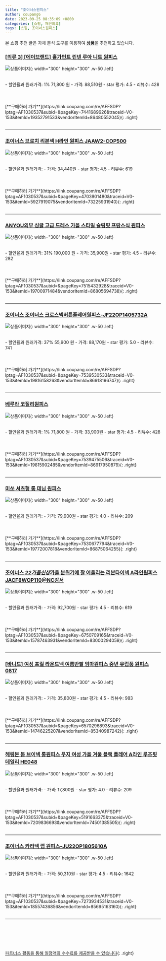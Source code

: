 ```yaml
---
title: "조이너스원피스"
author: coupang6
date: 2023-09-25 08:35:09 +0800
categories: [쇼핑, 패션의류]
tags: [쇼핑, 조이너스원피스]
---
```


본 쇼핑 추천 글은 자체 분석 도구를 이용하여 [**상품**](https://link.coupang.com/a/bao1ui)을 추천하고 있습니다.

### [[의류 3] [에이브랜드] 홀가먼트 린넨 루아 니트 원피스](https://link.coupang.com/re/AFFSDP?lptag=AF1030537&subid=&pageKey=7441689626&traceid=V0-153&itemId=19352791533&vendorItemId=86480552045)

![상품이미지](https://thumbnail9.coupangcdn.com/thumbnails/remote/230x230ex/image/vendor_inventory/c52d/18bb6c85c6d85f59f6a82b7f1fa6caa9002f1edbf78264e27186ff199562.jpg){: width="300" height="300" .w-50 .left}


<br>
- 할인율과 원래가격: 1%  71,800   원
- 가격: 88,510원
- star 평가: 4.5
- 리뷰수: 428
<br>
<br>
<br>
<br>
[**구매하러 가기**](https://link.coupang.com/re/AFFSDP?lptag=AF1030537&subid=&pageKey=7441689626&traceid=V0-153&itemId=19352791533&vendorItemId=86480552045){: .right}
<br>
<br>

---

### [조이너스 브로치 리본넥 H라인 원피스 JAAW2-COP500](https://link.coupang.com/re/AFFSDP?lptag=AF1030537&subid=&pageKey=4703801480&traceid=V0-153&itemId=5927919075&vendorItemId=73225931940)

![상품이미지](https://thumbnail8.coupangcdn.com/thumbnails/remote/230x230ex/image/retail/images/2020/12/30/11/9/bc820fc8-b0a1-4679-8660-f7f7c2cc8692.jpg){: width="300" height="300" .w-50 .left}


<br>
- 할인율과 원래가격: 
- 가격: 34,440원
- star 평가: 4.5
- 리뷰수: 619
<br>
<br>
<br>
<br>
[**구매하러 가기**](https://link.coupang.com/re/AFFSDP?lptag=AF1030537&subid=&pageKey=4703801480&traceid=V0-153&itemId=5927919075&vendorItemId=73225931940){: .right}
<br>
<br>

---

### [ANYOU외부 싱글 고급 드레스 가을 스타일 슬림핏 프랑스식 원피스](https://link.coupang.com/re/AFFSDP?lptag=AF1030537&subid=&pageKey=7515432928&traceid=V0-153&itemId=19700971484&vendorItemId=86805694738)

![상품이미지](https://thumbnail8.coupangcdn.com/thumbnails/remote/230x230ex/image/vendor_inventory/e024/689ff5797c980cd62740a8ac25eb9a5802c883ca1a994414017fa5f8139f.jpg){: width="300" height="300" .w-50 .left}


<br>
- 할인율과 원래가격: 31%  190,000   원
- 가격: 35,900원
- star 평가: 4.5
- 리뷰수: 282
<br>
<br>
<br>
<br>
[**구매하러 가기**](https://link.coupang.com/re/AFFSDP?lptag=AF1030537&subid=&pageKey=7515432928&traceid=V0-153&itemId=19700971484&vendorItemId=86805694738){: .right}
<br>
<br>

---

### [조이너스 조이너스 크로스넥버튼플레어원피스-JF22OP1405732A](https://link.coupang.com/re/AFFSDP?lptag=AF1030537&subid=&pageKey=7539530533&traceid=V0-153&itemId=19816158263&vendorItemId=86918196747)

![상품이미지](https://thumbnail6.coupangcdn.com/thumbnails/remote/230x230ex/image/vendor_inventory/d356/10ca779fd8b572d2b694bfd998376fff844b8b875c6f41016bd6fce537ad.jpg){: width="300" height="300" .w-50 .left}


<br>
- 할인율과 원래가격: 37%  55,900   원
- 가격: 88,170원
- star 평가: 5.0
- 리뷰수: 741
<br>
<br>
<br>
<br>
[**구매하러 가기**](https://link.coupang.com/re/AFFSDP?lptag=AF1030537&subid=&pageKey=7539530533&traceid=V0-153&itemId=19816158263&vendorItemId=86918196747){: .right}
<br>
<br>

---

### [베루라 코질리원피스](https://link.coupang.com/re/AFFSDP?lptag=AF1030537&subid=&pageKey=7539475506&traceid=V0-153&itemId=19815902485&vendorItemId=86917950879)

![상품이미지](https://thumbnail10.coupangcdn.com/thumbnails/remote/230x230ex/image/vendor_inventory/f48f/8818830c954a21efe8c4aee2e9f3064084b1e130e01512686a7f59c739e3.jpg){: width="300" height="300" .w-50 .left}


<br>
- 할인율과 원래가격: 1%  71,800   원
- 가격: 33,900원
- star 평가: 4.5
- 리뷰수: 428
<br>
<br>
<br>
<br>
[**구매하러 가기**](https://link.coupang.com/re/AFFSDP?lptag=AF1030537&subid=&pageKey=7539475506&traceid=V0-153&itemId=19815902485&vendorItemId=86917950879){: .right}
<br>
<br>

---

### [미쏘 셔츠형 롱 데님 원피스](https://link.coupang.com/re/AFFSDP?lptag=AF1030537&subid=&pageKey=7530677794&traceid=V0-153&itemId=19772007818&vendorItemId=86875064255)

![상품이미지](https://thumbnail8.coupangcdn.com/thumbnails/remote/230x230ex/image/rs_quotation_api/bc0deiu9/53aba2bf422e4b67880df84e59b0c136.jpg){: width="300" height="300" .w-50 .left}


<br>
- 할인율과 원래가격: 
- 가격: 79,900원
- star 평가: 4.0
- 리뷰수: 209
<br>
<br>
<br>
<br>
[**구매하러 가기**](https://link.coupang.com/re/AFFSDP?lptag=AF1030537&subid=&pageKey=7530677794&traceid=V0-153&itemId=19772007818&vendorItemId=86875064255){: .right}
<br>
<br>

---

### [조이너스 *22가을신상*가을 분위기에 잘 어울리는 리본타이넥 A라인원피스 JACF8WOP110@NC강서](https://link.coupang.com/re/AFFSDP?lptag=AF1030537&subid=&pageKey=6750709165&traceid=V0-153&itemId=15787463931&vendorItemId=83000294059)

![상품이미지](https://thumbnail6.coupangcdn.com/thumbnails/remote/230x230ex/image/vendor_inventory/5ab2/a1e9471d85ac5f0a258dd94575702b63deb97783397456fd466f81d31b20.jpg){: width="300" height="300" .w-50 .left}


<br>
- 할인율과 원래가격: 
- 가격: 92,700원
- star 평가: 4.5
- 리뷰수: 619
<br>
<br>
<br>
<br>
[**구매하러 가기**](https://link.coupang.com/re/AFFSDP?lptag=AF1030537&subid=&pageKey=6750709165&traceid=V0-153&itemId=15787463931&vendorItemId=83000294059){: .right}
<br>
<br>

---

### [[바니드] 여성 프릴 라운드넥 여름반팔 엄마원피스 중년 유럽풍 원피스 0817](https://link.coupang.com/re/AFFSDP?lptag=AF1030537&subid=&pageKey=6570296893&traceid=V0-153&itemId=14746225207&vendorItemId=85340987242)

![상품이미지](https://thumbnail9.coupangcdn.com/thumbnails/remote/230x230ex/image/vendor_inventory/f1ff/1a87dd28776614dc9dfbe12acb63c322381c220334eedb283adfadbd2d08.jpg){: width="300" height="300" .w-50 .left}


<br>
- 할인율과 원래가격: 
- 가격: 35,800원
- star 평가: 4.5
- 리뷰수: 983
<br>
<br>
<br>
<br>
[**구매하러 가기**](https://link.coupang.com/re/AFFSDP?lptag=AF1030537&subid=&pageKey=6570296893&traceid=V0-153&itemId=14746225207&vendorItemId=85340987242){: .right}
<br>
<br>

---

### [헤링본 봄 브이넥 롱원피스 무지 여성 가을 겨울 블랙 플레어 A라인 루즈핏 데일리 HE048](https://link.coupang.com/re/AFFSDP?lptag=AF1030537&subid=&pageKey=5191663375&traceid=V0-153&itemId=7209836693&vendorItemId=74501385505)

![상품이미지](https://thumbnail9.coupangcdn.com/thumbnails/remote/230x230ex/image/vendor_inventory/b5c8/865333dc125afd04edea54a578fb3ad881c6343219f50e0287315c466c7f.jpg){: width="300" height="300" .w-50 .left}


<br>
- 할인율과 원래가격: 
- 가격: 17,800원
- star 평가: 4.0
- 리뷰수: 209
<br>
<br>
<br>
<br>
[**구매하러 가기**](https://link.coupang.com/re/AFFSDP?lptag=AF1030537&subid=&pageKey=5191663375&traceid=V0-153&itemId=7209836693&vendorItemId=74501385505){: .right}
<br>
<br>

---

### [조이너스 카라넥 랩 원피스-JU22OP1805610A](https://link.coupang.com/re/AFFSDP?lptag=AF1030537&subid=&pageKey=7273934531&traceid=V0-153&itemId=18557436856&vendorItemId=85695163160)

![상품이미지](https://thumbnail8.coupangcdn.com/thumbnails/remote/230x230ex/image/vendor_inventory/81ae/1ab5c3dbaef9905fe5e1a9421f87706652064d248578747e6be4f08794ed.jpg){: width="300" height="300" .w-50 .left}


<br>
- 할인율과 원래가격: 
- 가격: 50,310원
- star 평가: 4.5
- 리뷰수: 1642
<br>
<br>
<br>
<br>
[**구매하러 가기**](https://link.coupang.com/re/AFFSDP?lptag=AF1030537&subid=&pageKey=7273934531&traceid=V0-153&itemId=18557436856&vendorItemId=85695163160){: .right}
<br>
<br>

---
<br><br><br><br><br> [파트너스 활동을 통해 일정액의 수수료를 제공받을 수 있습니다](https://link.coupang.com/a/bao1ui){: .right}